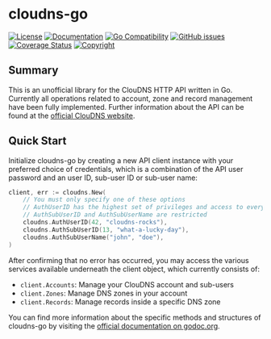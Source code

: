# cloudns-go

[![License](https://img.shields.io/badge/license-GPL--3.0+-blue.svg)](https://github.com/snapserv/cloudns-go/LICENSE.txt)
[![Documentation](http://img.shields.io/badge/docs-godoc.org-blue.svg)](https://godoc.org/github.com/snapserv/cloudns-go)
[![Go Compatibility](https://img.shields.io/badge/golang-1.13-brightgreen.svg)](#)
[![GitHub issues](https://img.shields.io/github/issues/snapserv/cloudns-go.svg)](https://github.com/snapserv/cloudns-go/issues)
[![Coverage Status](https://coveralls.io/repos/github/snapserv/cloudns-go/badge.svg?branch=master)](https://coveralls.io/github/snapserv/cloudns-go?branch=master)
[![Copyright](https://img.shields.io/badge/copyright-Pascal_Mathis-lightgrey.svg)](#)

## Summary
This is an unofficial library for the ClouDNS HTTP API written in Go. Currently all operations related to account,
zone and record management have been fully implemented. Further information about the API can be found at the
 [official ClouDNS website](https://www.cloudns.net/).

## Quick Start
Initialize cloudns-go by creating a new API client instance with your preferred choice of credentials, which is a
combination of the API user password and an user ID, sub-user ID or sub-user name:

```go
client, err := cloudns.New(
    // You must only specify one of these options
    // AuthUserID has the highest set of privileges and access to everything
    // AuthSubUserID and AuthSubUserName are restricted
    cloudns.AuthUserID(42, "cloudns-rocks"),
    cloudns.AuthSubUserID(13, "what-a-lucky-day"),
    cloudns.AuthSubUserName("john", "doe"),
)
```

After confirming that no error has occurred, you may access the various services available underneath the client object,
which currently consists of:

- `client.Accounts`: Manage your ClouDNS account and sub-users
- `client.Zones`: Manage DNS zones in your account
- `client.Records`: Manage records inside a specific DNS zone

You can find more information about the specific methods and structures of cloudns-go by visiting the
[official documentation on godoc.org](https://godoc.org/github.com/snapserv/cloudns-go). 
